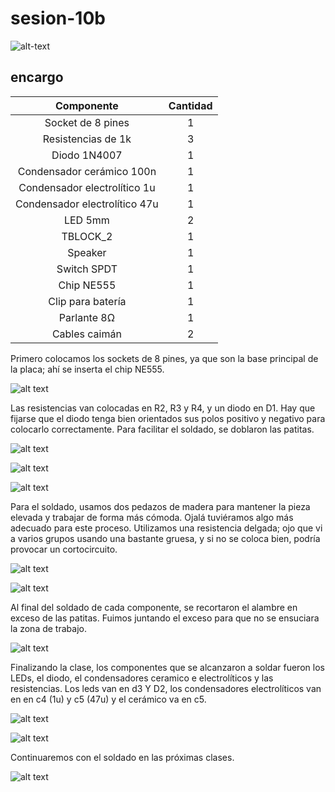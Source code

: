 # sesion-10b


![alt-text](./archivos/tme-10b-apunte.png)

## encargo



|           Componente          | Cantidad |
|:-----------------------------:|:--------:|
| Socket de 8 pines             | 1        |
| Resistencias de 1k            | 3        |
| Diodo 1N4007                  | 1        |
| Condensador cerámico 100n     | 1        |
| Condensador electrolítico 1u  | 1        |
| Condensador electrolítico 47u | 1        |
| LED 5mm                       | 2        |
| TBLOCK_2                      | 1        |
| Speaker                       | 1        |
| Switch SPDT                   | 1        |
| Chip NE555                    | 1        |
| Clip para batería             | 1        |
| Parlante 8Ω                   | 1        |
| Cables caimán                 | 2        |



Primero colocamos los sockets de 8 pines, ya que son la base principal de la placa; ahí se inserta el chip NE555.

![alt text](./archivos/tarejta-sola-entera.jpeg)

Las resistencias van colocadas en R2, R3 y R4, y un diodo en D1. Hay que fijarse que el diodo tenga bien orientados sus polos positivo y negativo para colocarlo correctamente. Para facilitar el soldado, se doblaron las patitas.

![alt text](./archivos/tarjeta-con-dedosyclip-diagonal.jpeg)

![alt text](./archivos/tarjeta-con-dedos-entera.jpeg)

![alt text](./archivos/tarjeta-morada-acostada-condospinzasmetalicasjpeg)

Para el soldado, usamos dos pedazos de madera para mantener la pieza elevada y trabajar de forma más cómoda. Ojalá tuviéramos algo más adecuado para este proceso. Utilizamos una resistencia delgada; ojo que vi a varios grupos usando una bastante gruesa, y si no se coloca bien, podría provocar un cortocircuito.

![alt text](./archivos/hombreconlentes-manipulandolatarjetaconunguanteyundestornilladorparecejpeg)

![alt text](./archivos/tarjeta-morada-acostada-hilometalicosostenidopordedosconguantesjpeg)

Al final del soldado de cada componente, se recortaron el alambre en exceso de las patitas. Fuimos juntando el exceso para que no se ensuciara la zona de trabajo.

![alt text](./archivos/alicateazul-con-tarjetamoradajpeg)

Finalizando la clase, los componentes que se alcanzaron a soldar fueron los LEDs, el diodo, el condensadores ceramico e electrolíticos y las resistencias. Los leds van en d3 Y D2, los condensadores electrolíticos van en en c4 (1u) y c5 (47u) y el cerámico va en c5.

![alt text](./archivos/tarjeta-morada-acostada-muy-cerca-de-la-camarajpeg)

![alt text](./archivos/tarjeta-morada-acostada-cerca-de-la-camarajpeg)

Continuaremos con el soldado en las próximas clases.

![alt text](./archivos/tarjeta-morada-con-fondo-duraznojpeg)

